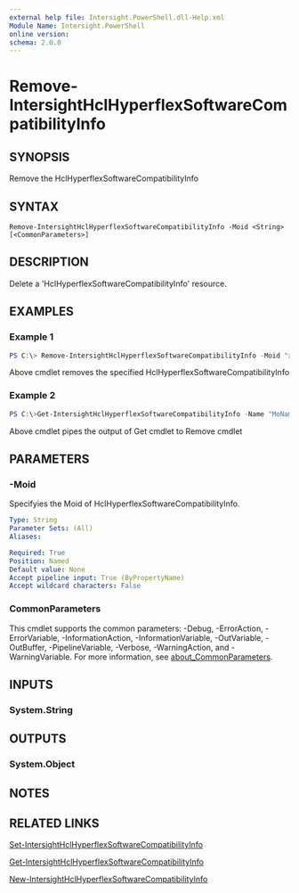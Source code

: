 ```yaml
---
external help file: Intersight.PowerShell.dll-Help.xml
Module Name: Intersight.PowerShell
online version:
schema: 2.0.0
---
```


# Remove-IntersightHclHyperflexSoftwareCompatibilityInfo

## SYNOPSIS
Remove the HclHyperflexSoftwareCompatibilityInfo

## SYNTAX

```
Remove-IntersightHclHyperflexSoftwareCompatibilityInfo -Moid <String> [<CommonParameters>]
```

## DESCRIPTION
Delete a &apos;HclHyperflexSoftwareCompatibilityInfo&apos; resource.

## EXAMPLES

### Example 1
```powershell
PS C:\> Remove-IntersightHclHyperflexSoftwareCompatibilityInfo -Moid "xxxxxxxxxxxxxxxxxxxxxxxxxxx"
```
Above cmdlet removes the specified HclHyperflexSoftwareCompatibilityInfo 

### Example 2
```powershell
PS C:\>Get-IntersightHclHyperflexSoftwareCompatibilityInfo -Name "MoName"|  Remove-IntersightHclHyperflexSoftwareCompatibilityInfo
```
Above cmdlet pipes the output of Get cmdlet to Remove cmdlet

## PARAMETERS

### -Moid
Specifyies the Moid of HclHyperflexSoftwareCompatibilityInfo.

```yaml
Type: String
Parameter Sets: (All)
Aliases:

Required: True
Position: Named
Default value: None
Accept pipeline input: True (ByPropertyName)
Accept wildcard characters: False
```

### CommonParameters
This cmdlet supports the common parameters: -Debug, -ErrorAction, -ErrorVariable, -InformationAction, -InformationVariable, -OutVariable, -OutBuffer, -PipelineVariable, -Verbose, -WarningAction, and -WarningVariable. For more information, see [about_CommonParameters](http://go.microsoft.com/fwlink/?LinkID=113216).

## INPUTS

### System.String

## OUTPUTS

### System.Object
## NOTES

## RELATED LINKS

[Set-IntersightHclHyperflexSoftwareCompatibilityInfo](./Set-IntersightHclHyperflexSoftwareCompatibilityInfo.md)

[Get-IntersightHclHyperflexSoftwareCompatibilityInfo](./Get-IntersightHclHyperflexSoftwareCompatibilityInfo.md)

[New-IntersightHclHyperflexSoftwareCompatibilityInfo](./New-IntersightHclHyperflexSoftwareCompatibilityInfo.md)

